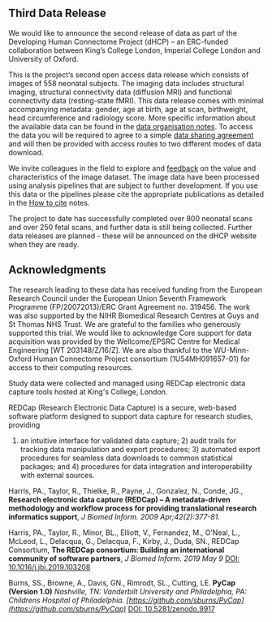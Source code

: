 ---
---

## Third Data Release

We would like to announce the second release of data as part of the Developing
Human Connectome Project (dHCP) – an ERC-funded collaboration between
King’s College London, Imperial College London and University of Oxford.

This is the project’s second open access data release which consists of
images of 558 neonatal subjects. The imaging data includes structural imaging,
structural connectivity data (diffusion MRI) and functional connectivity
data (resting-state fMRI). This data release comes with minimal accompanying
metadata: gender, age at birth, age at scan, birthweight, head circumference
and radiology score. More specific information about the available data
can be found in the [data organisation notes](organisation.html). To
access the data you will be required to agree to a simple [data sharing
agreement](http://www.developingconnectome.org/open-access-dhcp-data-terms-of-use-version-4-0_2019-05-23/)
and will then be provided with access routes to two different modes of
data download.

We invite colleagues in the field to explore and
[feedback](https://neurostars.org/tags/developing-hcp) on the value and
characteristics of the image dataset. The image data have been processed
using analysis pipelines that are subject to further development.  If you
use this data or the pipelines please cite the appropriate publications as
detailed in the [How to cite](cite.html) notes.

The project to date has successfully completed over 800 neonatal scans and
over 250 fetal scans, and further data is still being collected. Further
data releases are planned - these will be announced on the dHCP website
when they are ready.

<!---
## News

<ul class="blog-index">
  {% for post in site.posts %}
    <li>
      <span class="date">{{ post.date }}</span>
      <h3><a href="{{ site.baseurl }}{{ post.url }}">{{ post.title }}</a></h3>
      {{ post.excerpt }}
    </li>
  {% endfor %}
</ul>
-->

## Acknowledgments

The research leading to these data has received funding from the European
Research Council under the European Union Seventh Framework Programme
(FP/20072013)/ERC Grant Agreement no. 319456. The work was also supported
by the NIHR Biomedical Research Centres at Guys and St Thomas NHS Trust.
We are grateful to the families who generously supported this trial. 
We would like to acknowledge Core support for data acquisition was provided 
by the Wellcome/EPSRC Centre for Medical Engineering [WT 203148/Z/16/Z]. We are
also thankful to the WU-Minn-Oxford Human Connectome Project consortium
(1U54MH091657-01) for access to their computing resources.

Study data were collected and managed using REDCap electronic data capture
tools hosted at King's College, London.

REDCap (Research Electronic Data Capture) is a secure, web-based software
platform designed to support data capture for research studies, providing
1) an intuitive interface for validated data capture; 2) audit trails
for tracking data manipulation and export procedures; 3) automated export
procedures for seamless data downloads to common statistical packages; and 4)
procedures for data integration and interoperability with external sources.

Harris, PA., Taylor, R., Thielke, R., Payne, J., Gonzalez, N., Conde,
JG., **Research electronic data capture (REDCap) – A metadata-driven
methodology and workflow process for providing translational research
informatics support**, *J Biomed Inform. 2009 Apr;42(2):377-81.*

Harris, PA., Taylor, R., Minor, BL., Elliott, V., Fernandez, M.,
O’Neal, L., McLeod, L., Delacqua, G., Delacqua, F., Kirby, J., Duda,
SN., REDCap Consortium, **The REDCap consortium: Building an international
community of software partners**, *J Biomed Inform. 2019 May 9* [DOI:
10.1016/j.jbi.2019.103208](https://doi.org/10.1016/j.jbi.2019.103208)

Burns, SS., Browne, A., Davis, GN., Rimrodt, SL., Cutting, LE. **PyCap
(Version 1.0)** *Nashville, TN: Vanderbilt University
and Philadelphia, PA: Childrens Hospital of Philadelphia. 
[https://github.com/sburns/PyCap](https://github.com/sburns/PyCap)*
[DOI: 10.5281/zenodo.9917](http://doi.org/10.5281/zenodo.9917)


